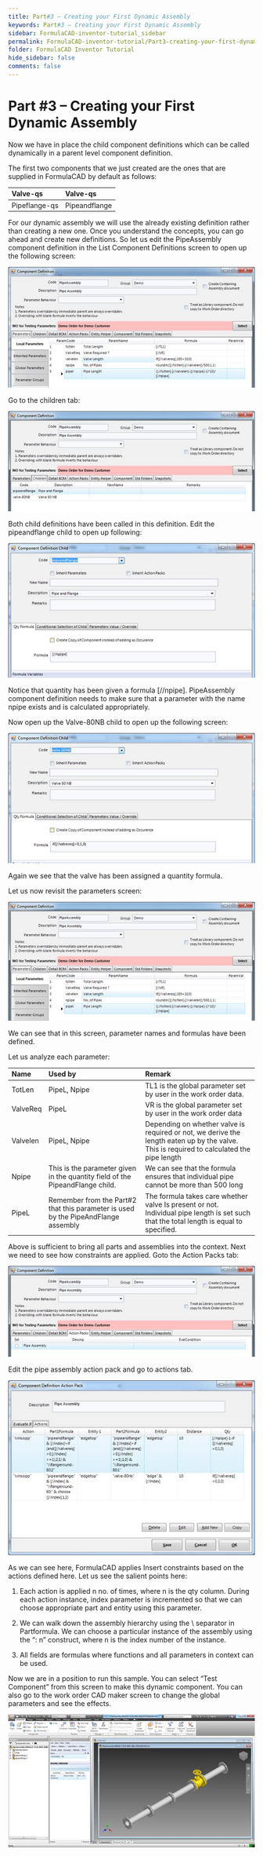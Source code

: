 ```yaml
---
title: Part#3 – Creating your First Dynamic Assembly
keywords: Part#3 – Creating your First Dynamic Assembly
sidebar: FormulaCAD-inventor-tutorial_sidebar
permalink: FormulaCAD-inventor-tutorial/Part3-creating-your-first-dynamic-assembly.html
folder: FormulaCAD Inventor Tutorial
hide_sidebar: false
comments: false
---
```



# Part #3 – Creating your First Dynamic Assembly


Now we have in place the child component definitions which can be called dynamically in a parent level component definition.

The first two components that we just created are the ones that are supplied in FormulaCAD by default as follows:

| Valve-qs | Valve-qs|
|:---------|:--------|
|Pipeflange-qs|Pipeandflange|

For our dynamic assembly we will use the already existing definition rather than creating a new one. Once you understand the concepts, you can go ahead and create new definitions. So let us edit the PipeAssembly component definition in the List Component Definitions screen to open up the following screen:

![](/images/part3-component-defi.jpg)

Go to the children tab:

![](/images/goto-children-tab-comp-defi.jpg)

Both child definitions have been called in this definition. Edit the pipeandflange child to open up following:

![](/images/component-defi-child1.jpg)

Notice that quantity has been given a formula [//npipe]. PipeAssembly component definition needs to make sure that a parameter with the name npipe exists and is calculated appropriately.

Now open up the Valve-80NB child to open up the following screen:

![](/images/component-defi-child2.jpg)

Again we see that the valve has been assigned a quantity formula.

Let us now revisit the parameters screen:

![](/images/parameter-screen.jpg)

We can see that in this screen, parameter names and formulas have been defined.

Let us analyze each parameter:

|Name |Used by |Remark|
|:----|:-------|:-----|
TotLen|PipeL, Npipe|TL1 is the global parameter set by user in the work order data.
ValveReq|PipeL|VR is the global parameter set by user in the work order data
Valvelen|PipeL, Npipe|Depending on whether valve is required or not, we derive the length eaten up by the valve. This is required to calculated the pipe length
Npipe|This is the parameter given in the quantity field of the PipeandFlange child.|We can see that the formula ensures that individual pipe cannot be more than 500 long
PipeL|Remember from the Part#2 that this parameter is used by the PipeAndFlange assembly|The formula takes care whether valve Is present or not. Individual pipe length is set such that the total length is equal to specified.|

Above is sufficient to bring all parts and assemblies into the context. Next we need to see how constraints are applied. Goto the Action Packs tab:

![](/images/part3-component-defi2.jpg)

Edit the pipe assembly action pack and go to actions tab.

![](/images/component-defi-action-pack.jpg)

As we can see here, FormulaCAD applies Insert constraints based on the actions defined here. Let us see the salient points here:

1.  Each action is applied n no. of times, where n is the qty column. During each action instance, index parameter is incremented so that we can choose appropriate part and entity using this parameter.

2.  We can walk down the assembly hierarchy using the \\ separator in Partformula. We can choose a particular instance of the assembly using the “: n” construct, where n is the index number of the instance.

3.  All fields are formulas where functions and all parameters in context can be used.

Now we are in a position to run this sample. You can select “Test Component” from this screen to make this dynamic component. You can also go to the work order CAD maker screen to change the global parameters and see the effects.

![](/images/test-component.jpg)
